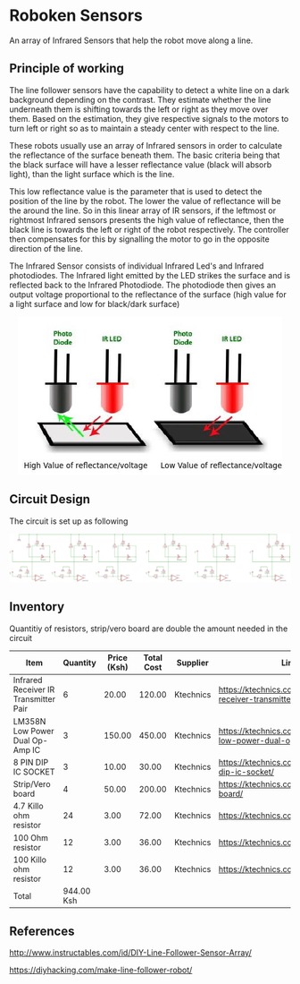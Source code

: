 # Roboken Sensors

An array of Infrared Sensors that help the robot move along a line. 

## Principle of working

The line follower sensors have the capability to detect a white line on a dark background depending on the contrast. They estimate whether the line underneath them is shifting towards the left or right as they move over them. Based on the estimation, they give respective signals to the motors to turn left or right so as to maintain a steady center with respect to the line.

These robots usually use an array of Infrared sensors in order to calculate the reflectance of the surface beneath them. The basic criteria being that the black surface will have a lesser reflectance value (black will absorb light), than the light surface which is the line.

This low reflectance value is the parameter that is used to detect the position of the line by the robot. The lower the value of reflectance will be the around the line. So in this linear array of IR sensors, if the leftmost or rightmost Infrared sensors presents the high value of reflectance, then the black line is towards the left or right of the robot respectively. The controller then compensates for this by signalling the motor to go in the opposite direction of the line. 

The Infrared Sensor consists of individual Infrared Led's and Infrared photodiodes. The Infrared light emitted by the LED strikes the surface and is reflected back to the Infrared Photodiode. The photodiode then gives an output voltage proportional to the reflectance of the surface (high value for a light surface and low for black/dark surface)

<p align="center">
	<img src="./Assets/IRsensor.jpg" />
</p>

## Circuit Design

The circuit is set up as following

<p align="center">
	<img src="./Circuit_design/Circuit.png" />
</p>

## Inventory

Quantitiy of resistors, strip/vero board are double the amount needed in the circuit

| Item          | Quantity      | Price (Ksh) | Total Cost | Supplier | Link |
| ------------- |---------------| ------|------------|----------|------|
| Infrared Receiver IR Transmitter Pair | 6 | 20.00 | 120.00 | Ktechnics  | https://ktechnics.com/shop/infrared-receiver-transmitter-pair/ |
| LM358N Low Power Dual Op-Amp IC | 3 | 150.00 | 450.00 | Ktechnics  | https://ktechnics.com/shop/lm358n-low-power-dual-op-amp-ic/ |
| 8 PIN DIP IC SOCKET | 3 | 10.00 | 30.00 | Ktechnics  | https://ktechnics.com/shop/8-pin-dip-ic-socket/ |
| Strip/Vero board | 4 | 50.00 | 200.00 | Ktechnics  | https://ktechnics.com/shop/stripvero-board/ |
| 4.7 Killo ohm resistor | 24 | 3.00 | 72.00 | Ktechnics  | https://ktechnics.com/shop/resistors/ |
| 100 Ohm resistor | 12 | 3.00 | 36.00 | Ktechnics  | https://ktechnics.com/shop/resistors/ |
| 100 Killo ohm resistor | 12 | 3.00 | 36.00 | Ktechnics  | https://ktechnics.com/shop/resistors/ |
| Total | 944.00 Ksh |

## References

http://www.instructables.com/id/DIY-Line-Follower-Sensor-Array/

https://diyhacking.com/make-line-follower-robot/
